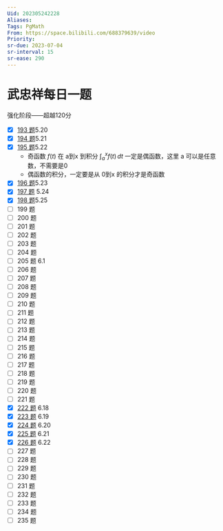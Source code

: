```yaml
---
Uid: 202305242228
Aliases: 
Tags: PgMath
From: https://space.bilibili.com/688379639/video
Priority: 
sr-due: 2023-07-04
sr-interval: 15
sr-ease: 290
---
```

# 武忠祥每日一题

强化阶段——超越120分
- [x] [193 题](https://www.bilibili.com/video/BV16X4y117Ap)5.20
- [x] [194 题](https://www.bilibili.com/video/BV1Ea4y1u77n)5.21
- [x] [195 题](https://b23.tv/t0DklqV)5.22
	- 奇函数 $f(t)$ 在 a到x 到积分 $\int_{a}^{x} f(t) \, dt$ 一定是偶函数，这里 a 可以是任意数，不需要是0
	- 偶函数的积分，一定要是从 0到x 的积分才是奇函数
- [x] [196 题](https://www.bilibili.com/video/BV1pu411x7KU)5.23
- [x] [197 题](https://www.bilibili.com/video/BV1hm4y187As) 5.24
- [x] [198 题](https://www.bilibili.com/video/BV1xo4y1G7n9)5.25
- [ ] 199 题
- [ ] 200 题
- [ ] 201 题
- [ ] 202 题
- [ ] 203 题
- [ ] 204 题
- [ ] 205 题 6.1
- [ ] 206 题
- [ ] 207 题
- [ ] 208 题
- [ ] 209 题
- [ ] 210 题
- [ ] 211 题
- [ ] 212 题
- [ ] 213 题
- [ ] 214 题
- [ ] 215 题
- [ ] 216 题
- [ ] 217 题
- [ ] 218 题
- [ ] 219 题
- [ ] 220 题
- [ ] 221 题
- [x] [222 题](https://b23.tv/9eNUuBF>) 6.18
- [x] [223 题](<【强化 -223题 | 这道题信息量比较大，同学们要好好体会 武忠祥老师每日一题-哔哩哔哩】 https://b23.tv/AcJKRb5>) 6.19
- [x] [224 题](https://www.bilibili.com/video/BV1wc411g7qN) 6.20
- [x] [225 题](https://www.bilibili.com/video/BV1xh4y137d3) 6.21
- [x] [226 题](https://www.bilibili.com/video/BV1iW4y1S75P) 6.22
- [ ] 227 题
- [ ] 228 题
- [ ] 229 题
- [ ] 230 题
- [ ] 231 题
- [ ] 232 题
- [ ] 233 题
- [ ] 234 题
- [ ] 235 题
